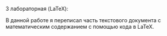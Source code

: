 3 лабораторная (LaTeX):

В данной работе я переписал часть текстового документа с математическим содержанием с помощью кода в LaTeX.

